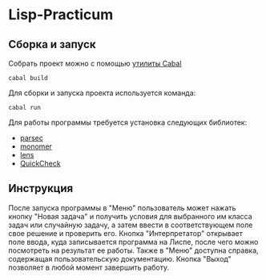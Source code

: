 # Lisp-Practicum

## Сборка и запуск
Собрать проект можно с помощью [утилиты Cabal](https://www.haskell.org/cabal/)
```
cabal build
```
Для сборки и запуска проекта используется команда:
```
cabal run
```

Для работы программы требуется установка следующих библиотек:
* [parsec](https://hackage.haskell.org/package/parsec)
* [monomer](https://hackage.haskell.org/package/monomer)
* [lens](https://hackage.haskell.org/package/lens)
* [QuickCheck](https://hackage.haskell.org/package/QuickCheck)


## Инструкция
После запуска программы в "Меню" пользователь может нажать кнопку "Новая задача" и получить условия для выбранного им класса задач или случайную задачу, а затем ввести в соответствующем поле свое решение и проверить его. Кнопка "Интерпретатор" открывает поле ввода, куда записывается программа на Лиспе, после чего можно посмотреть на результат ее работы. Также в "Меню" доступна справка, содержащая пользовательскую документацию. Кнопка "Выход" позволяет в любой момент завершить работу.